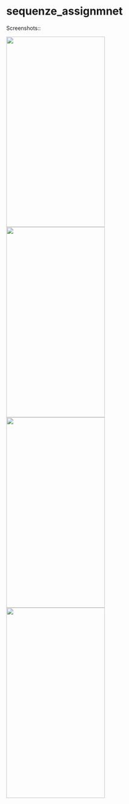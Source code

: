 # sequenze_assignmnet




Screenshots::


<img src="https://github.com/user-attachments/assets/be789995-0549-44c9-8d9f-4ae7b8255933" width="260" height="500">

<img src="https://github.com/user-attachments/assets/feaf4ebc-df83-4d79-bc0e-4a451c93ed9e" width="260" height="500">

<img src="https://github.com/user-attachments/assets/26ce995f-a873-4569-beb0-ee96279d71a7" width="260" height="500">
<img src="https://github.com/user-attachments/assets/0a9a8d6e-e632-4f4f-9de9-9f4d5d86a3d1" width="260" height="500">

